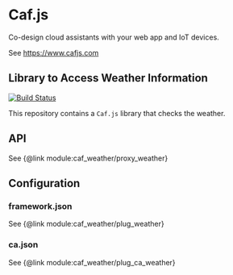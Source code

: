 # Caf.js

Co-design cloud assistants with your web app and IoT devices.

See https://www.cafjs.com

## Library to Access Weather Information

[![Build Status](https://travis-ci.org/cafjs/caf_weather.svg?branch=master)](https://travis-ci.org/cafjs/caf_weather)

This repository contains a `Caf.js` library that checks the weather.

## API

See {@link module:caf_weather/proxy_weather}

## Configuration

### framework.json

See {@link module:caf_weather/plug_weather}

### ca.json

See {@link module:caf_weather/plug_ca_weather}
